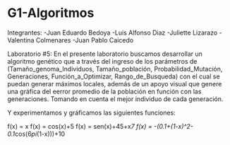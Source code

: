 # G1-Algoritmos
Integrantes:
  -Juan Eduardo Bedoya
  -Luis Alfonso Diaz 
  -Juliette Lizarazo
  -Valentina Colmenares
  -Juan Pablo Caicedo
  
  Laboratorio #5: En el presente laboratorio buscamos desarrollar un algoritmo genético que a través del ingreso de los parámetros de (Tamaño_genoma_Individuos, Tamaño_población, Probabilidad_Mutación, Generaciones, Función_a_Optimizar, Rango_de_Busqueda)
  con el cual se puedan generar máximos locales, además de un apoyo visual que genere una gráfica del eerror promedio de la población en función con las generaciones. Tomando en cuenta el mejor individuo de cada generación.
  
  Y experimentamos y gráficamos las siguientes funciones: 
  
  f(x) = x 
  f(x) = cos(x)+5
  f(x) = sen(x)+45+x*7
  f(x) = -(0.1+(1-x)^2-0.1*cos(6*pi*(1-x)))+10
